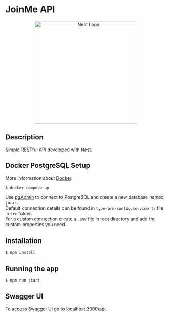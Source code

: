 # JoinMe API

<p align="center">
  <a href="http://nestjs.com/" target="blank"><img src="https://nestjs.com/img/logo_text.svg" width="320" alt="Nest Logo" /></a>
</p>

## Description

Simple RESTful API developed with [Nest](https://github.com/nestjs/nest).

## Docker PostgreSQL Setup

More information about [Docker](https://www.docker.com/).

```bash
$ docker-compose up
```

Use [pgAdmin](https://www.pgadmin.org/) to connect to PostgreSQL and create a new database named `juris`.\
Default connection details can be found in `type-orm-config.service.ts` file in `src` folder.\
For a custom connection create a `.env` file in root directory and add the custom properties you need.

## Installation

```bash
$ npm install
```

## Running the app

```bash
$ npm run start
```

## Swagger UI

To access Swagger UI go to [localhost:3000/api](http://localhost:3000/api).
